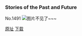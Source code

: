 ### Stories of the Past and Future
No.1491
![图片不见了~~~](https://imgs.xkcd.com/comics/stories_of_the_past_and_future.png)

[原址](https://xkcd.com//1491) [下载](https://imgs.xkcd.com/comics/stories_of_the_past_and_future.png)


